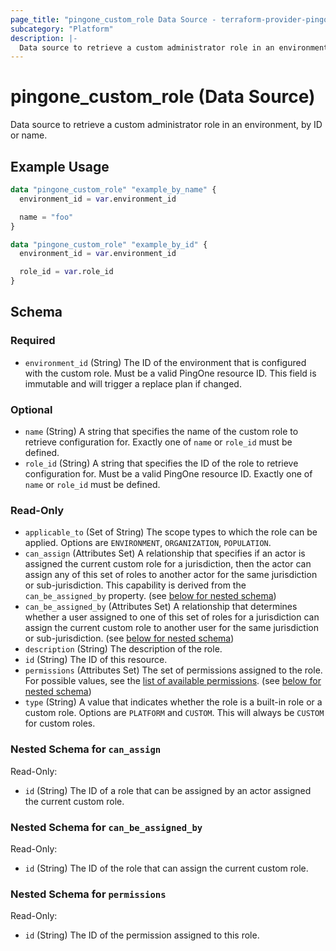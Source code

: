 ```yaml
---
page_title: "pingone_custom_role Data Source - terraform-provider-pingone"
subcategory: "Platform"
description: |-
  Data source to retrieve a custom administrator role in an environment, by ID or name.
---
```


# pingone_custom_role (Data Source)

Data source to retrieve a custom administrator role in an environment, by ID or name.

## Example Usage

```terraform
data "pingone_custom_role" "example_by_name" {
  environment_id = var.environment_id

  name = "foo"
}

data "pingone_custom_role" "example_by_id" {
  environment_id = var.environment_id

  role_id = var.role_id
}
```

<!-- schema generated by tfplugindocs -->
## Schema

### Required

- `environment_id` (String) The ID of the environment that is configured with the custom role.  Must be a valid PingOne resource ID.  This field is immutable and will trigger a replace plan if changed.

### Optional

- `name` (String) A string that specifies the name of the custom role to retrieve configuration for. Exactly one of `name` or `role_id` must be defined.
- `role_id` (String) A string that specifies the ID of the role to retrieve configuration for.  Must be a valid PingOne resource ID. Exactly one of `name` or `role_id` must be defined.

### Read-Only

- `applicable_to` (Set of String) The scope types to which the role can be applied. Options are `ENVIRONMENT`, `ORGANIZATION`, `POPULATION`.
- `can_assign` (Attributes Set) A relationship that specifies if an actor is assigned the current custom role for a jurisdiction, then the actor can assign any of this set of roles to another actor for the same jurisdiction or sub-jurisdiction. This capability is derived from the `can_be_assigned_by` property. (see [below for nested schema](#nestedatt--can_assign))
- `can_be_assigned_by` (Attributes Set) A relationship that determines whether a user assigned to one of this set of roles for a jurisdiction can assign the current custom role to another user for the same jurisdiction or sub-jurisdiction. (see [below for nested schema](#nestedatt--can_be_assigned_by))
- `description` (String) The description of the role.
- `id` (String) The ID of this resource.
- `permissions` (Attributes Set) The set of permissions assigned to the role. For possible values, see the [list of available permissions](https://apidocs.pingidentity.com/pingone/platform/v1/api/#pingone-permissions-by-identifier). (see [below for nested schema](#nestedatt--permissions))
- `type` (String) A value that indicates whether the role is a built-in role or a custom role. Options are `PLATFORM` and `CUSTOM`. This will always be `CUSTOM` for custom roles.

<a id="nestedatt--can_assign"></a>
### Nested Schema for `can_assign`

Read-Only:

- `id` (String) The ID of a role that can be assigned by an actor assigned the current custom role.


<a id="nestedatt--can_be_assigned_by"></a>
### Nested Schema for `can_be_assigned_by`

Read-Only:

- `id` (String) The ID of the role that can assign the current custom role.


<a id="nestedatt--permissions"></a>
### Nested Schema for `permissions`

Read-Only:

- `id` (String) The ID of the permission assigned to this role.
